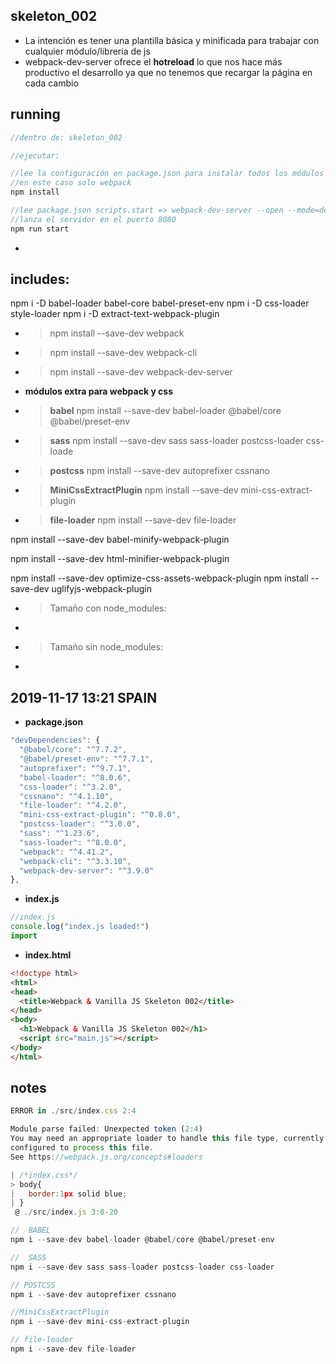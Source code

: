 ## skeleton_002
- La intención es tener una plantilla básica y minificada para trabajar con cualquier módulo/libreria de js
- webpack-dev-server ofrece el **hotreload** lo que nos hace más productivo el desarrollo ya que no tenemos que recargar la página en cada cambio

## running
```js
//dentro de: skeleton_002

//ejecutar:

//lee la configuración en package.json para instalar todos los módulos 
//en este caso solo webpack
npm install  

//lee package.json scripts.start => webpack-dev-server --open --mode=development 
//lanza el servidor en el puerto 8080
npm run start 
``` 
- ![]()

## includes:
npm i -D babel-loader babel-core babel-preset-env
npm i -D css-loader style-loader
npm i -D extract-text-webpack-plugin


- > npm install --save-dev webpack
- > npm install --save-dev webpack-cli
- > npm install --save-dev webpack-dev-server
- **módulos extra para webpack y css**
- > **babel** npm install --save-dev babel-loader @babel/core @babel/preset-env
- > **sass** npm install --save-dev sass sass-loader postcss-loader css-loade
- > **postcss** npm install --save-dev autoprefixer cssnano
- > **MiniCssExtractPlugin** npm install --save-dev mini-css-extract-plugin
- > **file-loader** npm install --save-dev file-loader

npm install --save-dev babel-minify-webpack-plugin 

npm install --save-dev html-minifier-webpack-plugin

npm install --save-dev optimize-css-assets-webpack-plugin
npm install --save-dev uglifyjs-webpack-plugin

- > Tamaño con node_modules: 
- ![]()
- > Tamaño sin node_modules: 
- ![]()


## 2019-11-17 13:21 SPAIN
- **package.json**
```js
"devDependencies": {
  "@babel/core": "^7.7.2",
  "@babel/preset-env": "^7.7.1",
  "autoprefixer": "^9.7.1",
  "babel-loader": "^8.0.6",
  "css-loader": "^3.2.0",
  "cssnano": "^4.1.10",
  "file-loader": "^4.2.0",
  "mini-css-extract-plugin": "^0.8.0",
  "postcss-loader": "^3.0.0",
  "sass": "^1.23.6",
  "sass-loader": "^8.0.0",
  "webpack": "^4.41.2",
  "webpack-cli": "^3.3.10",
  "webpack-dev-server": "^3.9.0"
},
```
- **index.js**
```js
//index.js
console.log("index.js loaded!")
import 

```
- **index.html**
```html
<!doctype html>
<html>
<head>
  <title>Webpack & Vanilla JS Skeleton 002</title>
</head>
<body>
  <h1>Webpack & Vanilla JS Skeleton 002</h1>
  <script src="main.js"></script>
</body>
</html>
```

## notes
```js
ERROR in ./src/index.css 2:4

Module parse failed: Unexpected token (2:4)
You may need an appropriate loader to handle this file type, currently no loaders are 
configured to process this file. 
See https://webpack.js.org/concepts#loaders

| /*index.css*/
> body{
|   border:1px solid blue;
| }
 @ ./src/index.js 3:0-20
```

```js
//  BABEL
npm i --save-dev babel-loader @babel/core @babel/preset-env

//  SASS
npm i --save-dev sass sass-loader postcss-loader css-loader

// POSTCSS
npm i --save-dev autoprefixer cssnano

//MiniCssExtractPlugin
npm i --save-dev mini-css-extract-plugin

// file-loader
npm i --save-dev file-loader
```